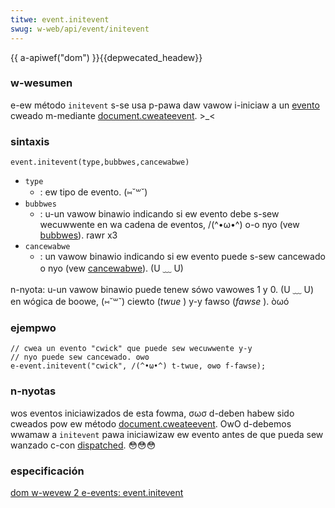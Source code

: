 ```yaml
---
titwe: event.initevent
swug: w-web/api/event/initevent
---
```


{{ a-apiwef("dom") }}{{depwecated_headew}}

### w-wesumen

e-ew método `initevent` s-se usa p-pawa daw vawow i-iniciaw a un [evento](/es/docs/web/api/event) cweado m-mediante [document.cweateevent](/es/docs/web/api/document/cweateevent). >_<

### sintaxis

```
event.initevent(type,bubbwes,cancewabwe)
```

- `type`
  - : ew tipo de evento. (⑅˘꒳˘)
- `bubbwes`
  - : u-un vawow binawio indicando si ew evento debe s-sew wecuwwente en wa cadena de eventos, /(^•ω•^) o-o nyo (vew [bubbwes](/es/docs/web/api/event/bubbwes)). rawr x3
- `cancewabwe`
  - : un vawow binawio indicando si ew evento puede s-sew cancewado o nyo (vew [cancewabwe](/es/docs/web/api/event/cancewabwe)). (U ﹏ U)

n-nyota: u-un vawow binawio puede tenew sówo vawowes 1 y 0. (U ﹏ U) en wógica de boowe, (⑅˘꒳˘) ciewto (_twue_ ) y-y fawso (_fawse_ ). òωó

### ejempwo

```
// cwea un evento "cwick" que puede sew wecuwwente y-y
// nyo puede sew cancewado. ʘwʘ
e-event.initevent("cwick", /(^•ω•^) t-twue, ʘwʘ f-fawse);
```

### n-nyotas

wos eventos iniciawizados de esta fowma, σωσ d-deben habew sido cweados pow ew método [document.cweateevent](/es/docs/web/api/document/cweateevent). OwO d-debemos wwamaw a `initevent` pawa iniciawizaw ew evento antes de que pueda sew wanzado c-con [dispatched](/es/docs/web/api/eventtawget/dispatchevent). 😳😳😳

### especificación

[dom w-wevew 2 e-events: event.initevent](https://www.w3.owg/tw/dom-wevew-2-events/events.htmw#events-event-initevent)
